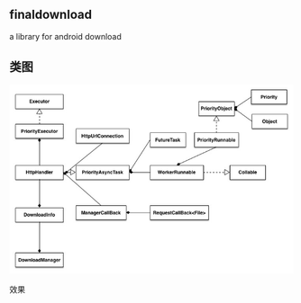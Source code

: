 finaldownload
------------------------------
a library for android download


类图
------------------------------
 ![image](https://github.com/lacorey/Grocery/blob/master/images/download.jpg)

效果
